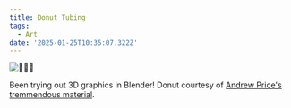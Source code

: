 ```yaml
---
title: Donut Tubing
tags:
  - Art
date: '2025-01-25T10:35:07.322Z'
---
```


![🐸🍩🌊](http://res.cloudinary.com/cpadilla/image/upload/v1737820791/chrisdpadilla/blog/art/tuxsawzyu0vmntlucr7z.jpg)

Been trying out 3D graphics in Blender! Donut courtesy of [Andrew Price's tremmendous material](https://www.youtube.com/c/BlenderGuruOfficial).
